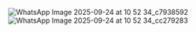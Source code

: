![WhatsApp Image 2025-09-24 at 10 52 34_c7938592](https://github.com/user-attachments/assets/0267c2f8-e78f-4059-8868-74bdc22d7704)
![WhatsApp Image 2025-09-24 at 10 52 34_cc279283](https://github.com/user-attachments/assets/bd55e710-b5e6-45e5-8920-b742285e1b90)

